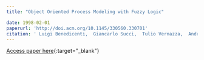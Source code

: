 ```yaml
---
title: "Object Oriented Process Modeling with Fuzzy Logic"

date: 1998-02-01
paperurl: 'http://doi.acm.org/10.1145/330560.330701'
citation: ' Luigi Benedicenti,  Giancarlo Succi,  Tulio Vernazza,  Andrea Valerio, &quot;Object Oriented Process Modeling with Fuzzy Logic.&quot;, 1998.'
---
```

[Access paper here](http://doi.acm.org/10.1145/330560.330701){:target="_blank"}
